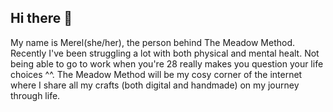 ## Hi there 👋

<p>
  My name is Merel(she/her), the person behind The Meadow Method. 
  Recently I've been struggling a lot with both physical and mental healt. Not being able to go to work when you're 28 really makes you question your life choices ^^. 
  The Meadow Method will be my cosy corner of the internet where I share all my crafts (both digital and handmade) on my journey through life.
  </p>
<!--
**TheMeadowMethod/TheMeadowMethod** is a ✨ _special_ ✨ repository because its `README.md` (this file) appears on your GitHub profile.

Here are some ideas to get you started:

- 🔭 I’m currently working on ...
- 🌱 I’m currently learning ...
- 👯 I’m looking to collaborate on ...
- 🤔 I’m looking for help with ...
- 💬 Ask me about ...
- 📫 How to reach me: ...
- 😄 Pronouns: ...
- ⚡ Fun fact: ...
-->
